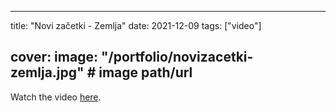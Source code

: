 
---
title: "Novi začetki - Zemlja"
date: 2021-12-09
tags: ["video"]

cover:
  image: "/portfolio/novizacetki-zemlja.jpg" # image path/url
---

Watch the video [here](https://www.facebook.com/mladinskicentrimladizmaji1/videos/3554996517941137/).


